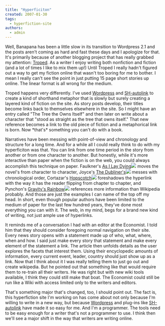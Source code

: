 ```yaml
---
title: "Hyperficiton"
created: 2007-01-30
tags: 
  - hyperfiction-site
authors: 
  - admin
---
```


Well, Banapana has been a little slow in its transition to Wordpress 2.1 and the posts aren't coming as hard and fast these days and I apologize for that. It's primarily because of another blogging project that has really grabbed my attention: [Troped](http://www.troped.com). As a writer I enjoy writing both nonfiction and fiction (and a lot of times I like to mix them up!) Until Troped I really hadn't figured out a way to get my fiction online that wasn't too boring for me to bother. I mean I really can't see the point in just putting 15 page short stories up online. The linear format is all wrong for the medium.

Troped happens very differently. I've used [Wordpress](http://www.wordpress.org) and [SH-autolink](http://www.rockschtar.de/wp-plugin-sh-autolink/) to create a kind of shorthand metaphor that is slowly but surely creating a layered kind of fiction on the site. As story posts develop, their titles become links back to themselves elsewhere in the site. So I might have an entry called "The Tree the Owns Itself" and then later on write about a character that "stood as straight as the tree that owns itself." That new reference becomes a link to the old piece of fiction and a metaphorical link is born. Now \*that's\* something you can't do with a book.

Narratives have been messing with point-of-view and chronology and structure for a long time. And for a while all I could really think to do with my hyperficiton was that. You can link from one time period in the story from another or from one character to another. But honestly, while it's more interactive than paper when the fiction is on the web, you could always accomplish this technique on paper. Faulkner's [As I Lay Dying](http://www.amazon.com/gp/redirect.html?ie=UTF8&location=http%3A%2F%2Fwww.amazon.com%2FAs-Lay-Dying-William-Faulkner%2Fdp%2F067973225X%2Fsr%3D8-1%2Fqid%3D1170221903&tag=wwwrussellwar-20&linkCode=ur2&camp=1789&creative=9325)![](http://www.assoc-amazon.com/e/ir?t=wwwrussellwar-20&l=ur2&o=1) moves the novel's from character to character, Joyce's [The Dubliner's](http://www.amazon.com/gp/redirect.html?ie=UTF8&location=http%3A%2F%2Fwww.amazon.com%2FDubliners-Penguin-Modern-Classics-James%2Fdp%2F0141182458%2Fsr%3D1-1%2Fqid%3D1170222045&tag=wwwrussellwar-20&linkCode=ur2&camp=1789&creative=9325)![](http://www.assoc-amazon.com/e/ir?t=wwwrussellwar-20&l=ur2&o=1) messes with chronological order, Cortazar's [Hopscotch](http://www.amazon.com/gp/redirect.html?ie=UTF8&location=http%3A%2F%2Fwww.amazon.com%2FHopscotch-Pantheon-Modern-Writers-Cortazar%2Fdp%2F0394752848%2Fsr%3D1-1%2Fqid%3D1170221993&tag=wwwrussellwar-20&linkCode=ur2&camp=1789&creative=9325)![](http://www.assoc-amazon.com/e/ir?t=wwwrussellwar-20&l=ur2&o=1) foreshadows the hyperlink with the way it has the reader flipping from chapter to chapter, and Pynchon's [Gravity's Rainbow](http://www.amazon.com/gp/redirect.html?ie=UTF8&location=http%3A%2F%2Fwww.amazon.com%2FGravitys-Rainbow-Penguin-Twentieth-Century-Classics%2Fdp%2F0140188592%2Fsr%3D1-1%2Fqid%3D1170222127&tag=wwwrussellwar-20&linkCode=ur2&camp=1789&creative=9325)![](http://www.assoc-amazon.com/e/ir?t=wwwrussellwar-20&l=ur2&o=1) references more information than Wikipedia probably. And those are just the examples I can name of the top off my head. In short, even though popular authors have been limited to the medium of paper for the last few hundred years, they've done most everything you can with it. The web, in my mind, begs for a brand new kind of writing, not just ample use of hyperlinks.

It reminds me of a conversation I had with an editor at the Economist. I told him that they should consider foregoing normal navigation on their site. Every news story opens with a statement made up of who, what, where, when and how. I said just make every story that statement and make every element of the statement a link. The article then unfolds details as the user explores the facets that interest them. Using their encyclopedic amounts of information, every current event, leader, country should just show up as a link. Now that I think about it I was really telling them to just go out and create wikipedia. But he pointed out that something like that would require them to re-train all their writers. He was right but with new wiki tools available, I think they could still make that boat. The Economist could still be run like a Wiki with access limited only to the writers and editors.

That's something major that's changed, too, I should point out. The fact is, this hyperfiction site I'm working on has come about not only because I'm willing to write in a new way, but because [Wordpress](http://www.wordpress.org) and plug-ins like [SH-autolink](http://www.rockschtar.de/wp-plugin-sh-autolink/) have made it so easy for me. And I'm a programmer. The tools need to be easy enough for a writer that's not a programmer to use. I think then we'll see a major shift in the way that writers are writing online.
